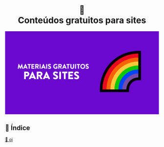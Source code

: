 <h1 align="center">
  🌈<br>Conteúdos gratuitos para sites
</h1>

<img src="./assets/banner.png">


## 📕 Índice


<a href="https://github.com/walysonfelipe/recursos-gratuitos/blob/master/materiais-gratuitos-para-sites.md#-indice"> 📌 oi </a>



